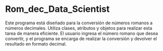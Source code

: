 # Rom_dec_Data_Scientist
Este programa está diseñado para la conversión de números romanos a números decimales. Utiliza clases, atributos y objetos para realizar esta tarea de manera eficiente. El usuario ingresa el número romano que desea convertir, y el programa se encarga de realizar la conversión y devolver el resultado en formato decimal.

